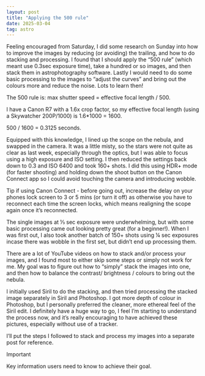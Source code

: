 ```yaml
---
layout: post
title: "Applying the 500 rule"
date: 2025-03-04
tag: astro
---
```



Feeling encouraged from Saturday, I did some research on Sunday into how to improve the images by reducing (or avoiding) the trailing, and how to do stacking and processing.  I found that I should apply the “500 rule” (which meant use 0.3sec exposure time), take a hundred or so images, and then stack them in astrophotography software.  Lastly I would need to do some basic processing to the images to “adjust the curves” and bring out the colours more and reduce the noise. Lots to learn then!

The 500 rule is: max shutter speed = effective focal length / 500.

I have a Canon R7 with a 1.6x crop factor, so my effective focal length (using a Skywatcher 200P/1000) is 1.6*1000 = 1600.

500 / 1600 = 0.3125 seconds.

Equipped with this knowledge, I lined up the scope on the nebula, and swapped in the camera.  It was a little misty, so the stars were not quite as clear as last week, especially through the optics, but I was able to focus using a high exposure and ISO setting.  I then reduced the settings back down to 0.3 and ISO 6400 and took 160+ shots.  I did this using HDR+ mode (for faster shooting) and holding down the shoot button on the Canon Connect app so I could avoid touching the camera and introducing wobble.



Tip if using Canon Connect - before going out, increase the delay on your phones lock screen to 3 or 5 mins (or turn it off) as otherwise you have to reconnect each time the screen locks, which means realigning the scope again once it’s reconnected.  

The single images at ⅓ sec exposure were underwhelming, but with some basic processing came out looking pretty great (for a beginner!). When I was first out, I also took another batch of 150+ shots using ¼ sec exposures incase there was wobble in the first set, but didn’t end up processing them.  

There are a lot of YouTube videos on how to stack and/or process your images, and I found most to either skip some steps or simply not work for me.  My goal was to figure out how to “simply” stack the images into one, and then how to balance the contrast/ brightness / colours to bring out the nebula.  

I initially used Siril to do the stacking, and then tried processing the stacked image separately in Siril and Photoshop.  I got more depth of colour in Photoshop, but I personally preferred the cleaner, more ethereal feel of the Siril edit.  I definitely have a huge way to go,  I feel I’m starting to understand the process now, and it’s really encouraging to have achieved these pictures, especially without use of a tracker.  

I’ll put the steps I followed to stack and process my images into a separate post for reference. 


> [!IMPORTANT]
> Key information users need to know to achieve their goal.
